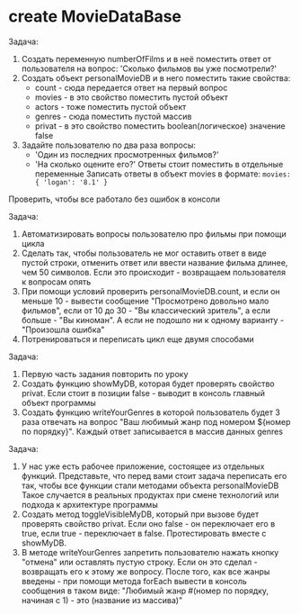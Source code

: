 # create MovieDataBase
Задача:
1) Создать переменную numberOfFilms и в неё поместить ответ от пользователя на вопрос:
'Сколько фильмов вы уже посмотрели?'
2) Создать объект personalMovieDB и в него поместить такие свойства:
    - count - сюда передается ответ на первый вопрос
    - movies - в это свойство поместить пустой объект
    - actors - тоже поместить пустой объект
    - genres - сюда поместить пустой массив
    - privat - в это свойство поместить boolean(логическое) значение false
3) Задайте пользователю по два раза вопросы:
    - 'Один из последних просмотренных фильмов?'
    - 'На сколько оцените его?'
Ответы стоит поместить в отдельные переменные
Записать ответы в объект movies в формате: 
    `movies: {
        'logan': '8.1'
    }`
    
Проверить, чтобы все работало без ошибок в консоли 

Задача:
1) Автоматизировать вопросы пользователю про фильмы при помощи цикла
2) Сделать так, чтобы пользователь не мог оставить ответ в виде пустой строки,
отменить ответ или ввести название фильма длинее, чем 50 символов. Если это происходит - 
возвращаем пользователя к вопросам опять
3) При помощи условий проверить personalMovieDB.count, и если он меньше 10 - вывести сообщение
"Просмотрено довольно мало фильмов", если от 10 до 30 - "Вы классический зритель", а если больше - 
"Вы киноман". А если не подошло ни к одному варианту - "Произошла ошибка"
4) Потренироваться и переписать цикл еще двумя способами 

Задача:
1) Первую часть задания повторить по уроку
2) Создать функцию showMyDB, которая будет проверять свойство privat. Если стоит в позиции
false - выводит в консоль главный объект программы
3) Создать функцию writeYourGenres в которой пользователь будет 3 раза отвечать на вопрос 
"Ваш любимый жанр под номером ${номер по порядку}". Каждый ответ записывается в массив данных
genres

Задача:
1) У нас уже есть рабочее приложение, состоящее из отдельных функций. Представьте, что
перед вами стоит задача переписать его так, чтобы все функции стали методами объекта personalMovieDB
Такое случается в реальных продуктах при смене технологий или подхода к архитектуре программы
2) Создать метод toggleVisibleMyDB, который при вызове будет проверять свойство privat. Если оно false - он
переключает его в true, если true - переключает в false. Протестировать вместе с showMyDB.
3) В методе writeYourGenres запретить пользователю нажать кнопку "отмена" или оставлять пустую строку. 
Если он это сделал - возвращать его к этому же вопросу. После того, как все жанры введены - 
при помощи метода forEach вывести в консоль сообщения в таком виде:
"Любимый жанр #(номер по порядку, начиная с 1) - это (название из массива)"